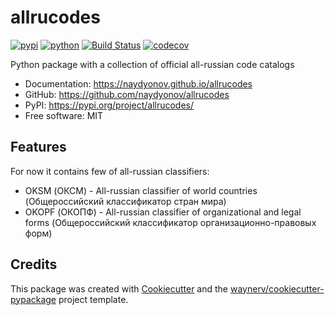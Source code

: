 # allrucodes


[![pypi](https://img.shields.io/pypi/v/allrucodes.svg)](https://pypi.org/project/allrucodes/)
[![python](https://img.shields.io/pypi/pyversions/allrucodes.svg)](https://pypi.org/project/allrucodes/)
[![Build Status](https://github.com/naydyonov/allrudirectory/actions/workflows/dev.yml/badge.svg)](https://github.com/naydyonov/allrudirectory/actions/workflows/dev.yml)
[![codecov](https://codecov.io/gh/naydyonov/allrucodes/branch/main/graphs/badge.svg)](https://codecov.io/github/naydyonov/allrucodes)



Python package with a collection of official all-russian code catalogs


* Documentation: <https://naydyonov.github.io/allrucodes>
* GitHub: <https://github.com/naydyonov/allrucodes>
* PyPI: <https://pypi.org/project/allrucodes/>
* Free software: MIT


## Features

For now it contains few of all-russian classifiers:
* OKSM (ОКСМ) - All-russian classifier of world countries (Общероссийский классификатор стран мира)
* OKOPF (ОКОПФ) - All-russian classifier of organizational and legal forms (Общероссийский классификатор организационно-правовых форм)

## Credits

This package was created with [Cookiecutter](https://github.com/audreyr/cookiecutter) and the [waynerv/cookiecutter-pypackage](https://github.com/waynerv/cookiecutter-pypackage) project template.
